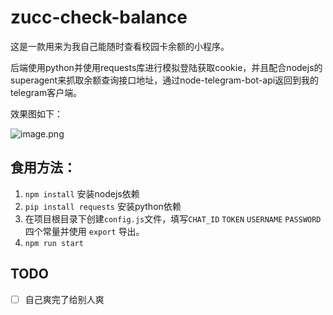 # zucc-check-balance

这是一款用来为我自己能随时查看校园卡余额的小程序。

后端使用python并使用requests库进行模拟登陆获取cookie，并且配合nodejs的superagent来抓取余额查询接口地址，通过node-telegram-bot-api返回到我的telegram客户端。

效果图如下：

![image.png](https://ooo.0o0.ooo/2016/11/11/58252885135a5.png)

## 食用方法：

1. `npm install` 安装nodejs依赖
2. `pip install requests` 安装python依赖
3. 在项目根目录下创建`config.js`文件，填写`CHAT_ID` `TOKEN` `USERNAME` `PASSWORD` 四个常量并使用 `export` 导出。
4. `npm run start` 

## TODO
* [ ] 自己爽完了给别人爽

